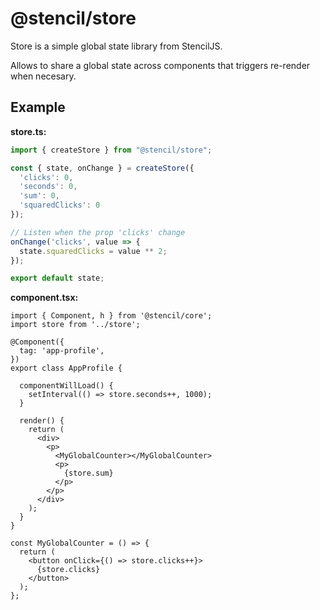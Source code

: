 # @stencil/store

Store is a simple global state library from StencilJS.

Allows to share a global state across components that triggers re-render when necesary.


## Example

**store.ts:**
```ts
import { createStore } from "@stencil/store";

const { state, onChange } = createStore({
  'clicks': 0,
  'seconds': 0,
  'sum': 0,
  'squaredClicks': 0
});

// Listen when the prop 'clicks' change
onChange('clicks', value => {
  state.squaredClicks = value ** 2;
});

export default state;
```

**component.tsx:**
```tsx
import { Component, h } from '@stencil/core';
import store from '../store';

@Component({
  tag: 'app-profile',
})
export class AppProfile {

  componentWillLoad() {
    setInterval(() => store.seconds++, 1000);
  }

  render() {
    return (
      <div>
        <p>
          <MyGlobalCounter></MyGlobalCounter>
          <p>
            {store.sum}
          </p>
        </p>
      </div>
    );
  }
}

const MyGlobalCounter = () => {
  return (
    <button onClick={() => store.clicks++}>
      {store.clicks}
    </button>
  );
};
